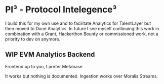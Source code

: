 # PI³ - Protocol Intelegence³
I build this for my own use and to facilitate Analytics for TalentLayer but then moved to Dune Analytics. In future I see myself continuing this work in combination with a Grant, Hackerthon Bounty or commissioned work, not a priority to dev on anymore. 
## WIP EVM Analytics Backend
Frontend up to you, I prefer Metabase

It works but nothing is documented.
Ingestion works over Moralis Streams.
